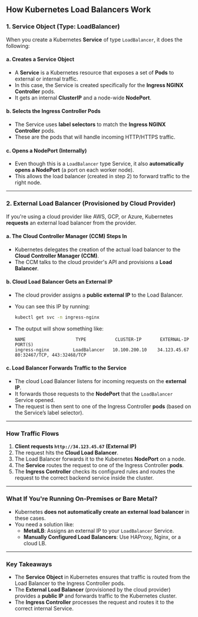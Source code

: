 ## How Kubernetes Load Balancers Work

### **1. Service Object (Type: LoadBalancer)**
When you create a Kubernetes **Service** of type `LoadBalancer`, it does the following:

#### **a. Creates a Service Object**
- A **Service** is a Kubernetes resource that exposes a set of **Pods** to external or internal traffic.
- In this case, the Service is created specifically for the **Ingress NGINX Controller** pods.
- It gets an internal **ClusterIP** and a node-wide **NodePort**.

#### **b. Selects the Ingress Controller Pods**
- The Service uses **label selectors** to match the **Ingress NGINX Controller** pods.
- These are the pods that will handle incoming HTTP/HTTPS traffic.

#### **c. Opens a NodePort (Internally)**
- Even though this is a `LoadBalancer` type Service, it also **automatically opens a NodePort** (a port on each worker node).
- This allows the load balancer (created in step 2) to forward traffic to the right node.

---

### **2. External Load Balancer (Provisioned by Cloud Provider)**
If you're using a cloud provider like AWS, GCP, or Azure, Kubernetes **requests** an external load balancer from the provider.

#### **a. The Cloud Controller Manager (CCM) Steps In**
- Kubernetes delegates the creation of the actual load balancer to the **Cloud Controller Manager (CCM)**.
- The CCM talks to the cloud provider's API and provisions a **Load Balancer**.

#### **b. Cloud Load Balancer Gets an External IP**
- The cloud provider assigns a **public external IP** to the Load Balancer.
- You can see this IP by running:
  
  ```sh
  kubectl get svc -n ingress-nginx
  ```
  
- The output will show something like:
  
  ```
  NAME                   TYPE           CLUSTER-IP       EXTERNAL-IP       PORT(S)
  ingress-nginx         LoadBalancer   10.100.200.10    34.123.45.67      80:32467/TCP, 443:32468/TCP
  ```

#### **c. Load Balancer Forwards Traffic to the Service**
- The cloud Load Balancer listens for incoming requests on the **external IP**.
- It forwards those requests to the **NodePort** that the `LoadBalancer` Service opened.
- The request is then sent to one of the Ingress Controller **pods** (based on the Service’s label selector).

---

### **How Traffic Flows**
1. **Client requests `http://34.123.45.67` (External IP)**  
2. The request hits the **Cloud Load Balancer**.  
3. The Load Balancer forwards it to the Kubernetes **NodePort** on a node.  
4. The **Service** routes the request to one of the Ingress Controller **pods**.  
5. The **Ingress Controller** checks its configured rules and routes the request to the correct backend service inside the cluster.  

---

### **What If You're Running On-Premises or Bare Metal?**
- Kubernetes **does not automatically create an external load balancer** in these cases.
- You need a solution like:
  - **MetalLB**: Assigns an external IP to your `LoadBalancer` Service.
  - **Manually Configured Load Balancers**: Use HAProxy, Nginx, or a cloud LB.

---

### **Key Takeaways**
- The **Service Object** in Kubernetes ensures that traffic is routed from the Load Balancer to the Ingress Controller pods.
- The **External Load Balancer** (provisioned by the cloud provider) provides a **public IP** and forwards traffic to the Kubernetes cluster.
- The **Ingress Controller** processes the request and routes it to the correct internal Service.

